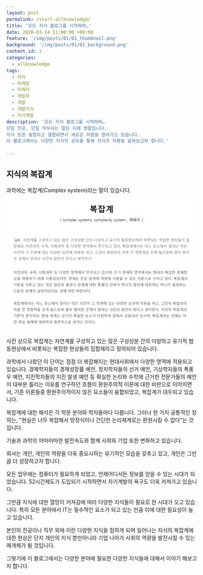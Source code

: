 ```yaml
---
layout: post
permalink: /start-allknowledge/
title: '모든 지식 블로그를 시작하며…'
date: 2020-03-14 11:00:00 +09:00
feature: '/img/posts/01/01_thumbnail.png'
background: '/img/posts/01/01_background.png'
content_id: 1
categories:
  - allknowledge
tags:
  - 지식
  - 마케팅
  - 마케터
  - 개발자
  - 개발
  - 개발지식
  - 자기계발
description: '모든 지식 블로그를 시작하며…
단일 전공, 단일 직무라는 말은 이제 옛말입니다.
지식 또한 융합되고 결합되면서 새로운 저평을 열어가고 있습니다.
이 블로그에서는 다양한 지식의 공유를 통해 지식의 저평을 넓혀보고자 합니다.'

---
```


## 지식의 복잡계

과학에는 복잡계(Complex system)라는 말이 있습니다.

![language](/img/posts/01/01.png)

사전 상으로 복잡계는 자연계를 구성하고 있는 많은 구성성분 간의 다양하고 유기적 협동현상에서 비롯되는 복잡한 현상들의 집합체라고 정의되어 있습니다.

과학에서 나왔던 이 단어는 점점 더 복잡해지는 현대사회에서 다양한 영역에 적용되고 있습니다. 경제학자들의 경제성장률 예언, 정치학자들의 선거 예언, 기상학자들의 폭풍우 예언, 지진학자들의 지진 발생 예언 등 확실한 논리와 수학에 근거한 전문가들의 예언이 대부분 틀리는 이유를 연구하던 흐름이 환원주의적 이론에 대한 비판으로 이어지면서, 기존 이론들중 환원주의적이지 않은 요소들이 융합되었고, 복잡계가 대두되고 있습니다.

복잡계에 대한 해석은 각 학문 분야와 학자들마다 다릅니다. 그러나 한 가지 공통적인 정의는, "현실은 너무 복잡해서 방정식이나 간단한 논리체계로는 환원시킬 수 없다"는 것입니다.

기술과 과학의 어마어마한 발전속도와 함께 사회와 기업 또한 변화하고 있습니다.

회사는 개인, 개인의 역량을 더욱 중요시하는 유기적인 모습을 갖추고 있고, 개인은 그만큼 더 성장하고자 합니다.

모든 업무에는 컴퓨터가 필요하게 되었고, 언제어디서든 정보를 얻을 수 있는 시대가 되었습니다. 52시간제도가 도입되기 시작하면서 자기계발의 욕구도 더욱 커져가고 있습니다.

그만큼 지식에 대한 열망이 커져감에 따라 다양한 지식들이 필요로 한 시대가 오고 있습니다. 특히 모든 분야에서 IT는 필수적인 요소가 되고 있는 만큼 이에 대한 필요성이 늘고 있습니다.

본인의 전공이나 직무 외에 이런 다양한 지식을 접하게 되며 일어나는 지식의 복잡계에 대한 현상은 단지 개인의 지식 뿐만아니라 기업 나아가 사회의 역량을 발전시킬 수 있는 매개체가 될 것입니다.

그렇기에 이 블로그에서는 다양한 분야에 필요한 다양한 지식들에 대해서 이야기 해보고자 합니다.
